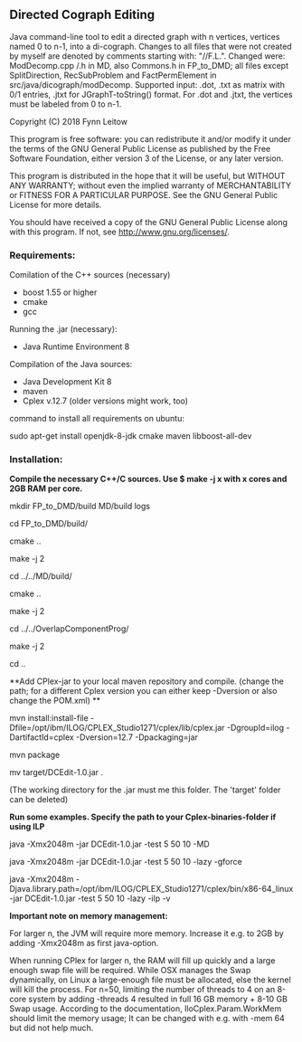 ## Directed Cograph Editing
Java command-line tool to edit a directed graph with n vertices, vertices named 0 to n-1, into a di-cograph.
Changes to all files that were not created by myself are denoted by comments starting with: "//F.L.".
Changed were: ModDecomp.cpp /.h in MD, also Commons.h in FP_to_DMD; all files except SplitDirection, RecSubProblem and FactPermElement in src/java/dicograph/modDecomp.
Supported input: .dot, .txt as matrix with 0/1 entries, .jtxt for JGraphT-toString() format. For .dot and .jtxt, the vertices must be labeled from 0 to n-1.


Copyright (C) 2018 Fynn Leitow

This program is free software: you can redistribute it and/or modify
it under the terms of the GNU General Public License as published by
the Free Software Foundation, either version 3 of the License, or
any later version.

This program is distributed in the hope that it will be useful,
but WITHOUT ANY WARRANTY; without even the implied warranty of
MERCHANTABILITY or FITNESS FOR A PARTICULAR PURPOSE.  See the
GNU General Public License for more details.

You should have received a copy of the GNU General Public License
along with this program. If not, see <http://www.gnu.org/licenses/>.


### Requirements:
Comilation of the C++ sources (necessary)
- boost 1.55 or higher
- cmake
- gcc

Running the .jar (necessary):

- Java Runtime Environment 8

Compilation of the Java sources:

- Java Development Kit 8
- maven
- Cplex v.12.7 (older versions might work, too)

command to install all requirements on ubuntu:

sudo apt-get install openjdk-8-jdk cmake maven libboost-all-dev

### Installation:

**Compile the necessary C++/C sources. Use $ make -j x with x cores and 2GB RAM per core.**

mkdir FP_to_DMD/build MD/build logs

cd FP_to_DMD/build/

cmake ..

make -j 2

cd ../../MD/build/

cmake ..

make -j 2

cd ../../OverlapComponentProg/

make -j 2

cd ..

**Add CPlex-jar to your local maven repository and compile. (change the path; for a different Cplex version you can either keep -Dversion or also change the POM.xml) **

mvn install:install-file -Dfile=/opt/ibm/ILOG/CPLEX_Studio1271/cplex/lib/cplex.jar -DgroupId=ilog -DartifactId=cplex -Dversion=12.7 -Dpackaging=jar

mvn package

mv target/DCEdit-1.0.jar .

(The working directory for the .jar must me this folder. The 'target' folder can be deleted)

**Run some examples. Specify the path to your Cplex-binaries-folder if using ILP**

java -Xmx2048m -jar DCEdit-1.0.jar -test 5 50 10 -MD

java -Xmx2048m -jar DCEdit-1.0.jar -test 5 50 10 -lazy -gforce

java -Xmx2048m -Djava.library.path=/opt/ibm/ILOG/CPLEX_Studio1271/cplex/bin/x86-64_linux -jar DCEdit-1.0.jar -test 5 50 10 -lazy -ilp  -v


**Important note on memory management:**

For larger n, the JVM will require more memory. Increase it e.g. to 2GB by adding -Xmx2048m as first java-option.

When running CPlex for larger n, the RAM will fill up quickly and a large enough swap file will be required.
While OSX manages the Swap dynamically, on Linux a large-enough file must be allocated, else the kernel will kill the process.
For n=50, limiting the number of threads to 4 on an 8-core system by adding -threads 4 resulted in full 16 GB memory + 8-10 GB Swap usage.
According to the documentation, IloCplex.Param.WorkMem should limit the memory usage; It can be changed with e.g. with -mem 64 but did not help much.

